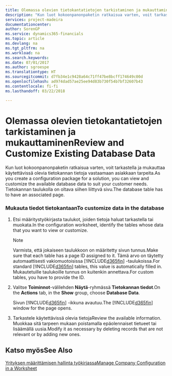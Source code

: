 ```yaml
---
title: Olemassa olevien tietokantatietojen tarkistaminen ja mukauttaminen | Microsoft Docs
description: "Kun luot kokoonpanonpaketin ratkaisua varten, voit tarkastella ja mukauttaa käytettävissä olevia tietokannan tietoja vastaamaan asiakkaan tarpeita. Tietokannan taulukolla on oltava siihen liittyvä sivu."
services: project-madeira
documentationcenter: 
author: SorenGP
ms.service: dynamics365-financials
ms.topic: article
ms.devlang: na
ms.tgt_pltfrm: na
ms.workload: na
ms.search.keywords: 
ms.date: 07/01/2017
ms.author: sgroespe
ms.translationtype: HT
ms.sourcegitcommit: d7fb34e1c9428a64c71ff47be8bcff174649c00d
ms.openlocfilehash: ad974dad57ae25ee94d83b730f54b7bf32607b43
ms.contentlocale: fi-fi
ms.lasthandoff: 03/22/2018

---
```

# <a name="review-and-customize-existing-database-data"></a><span data-ttu-id="ab428-104">Olemassa olevien tietokantatietojen tarkistaminen ja mukauttaminen</span><span class="sxs-lookup"><span data-stu-id="ab428-104">Review and Customize Existing Database Data</span></span>
<span data-ttu-id="ab428-105">Kun luot kokoonpanonpaketin ratkaisua varten, voit tarkastella ja mukauttaa käytettävissä olevia tietokannan tietoja vastaamaan asiakkaan tarpeita.</span><span class="sxs-lookup"><span data-stu-id="ab428-105">As you create a configuration package for a solution, you can view and customize the available database data to suit your customer needs.</span></span> <span data-ttu-id="ab428-106">Tietokannan taulukolla on oltava siihen liittyvä sivu.</span><span class="sxs-lookup"><span data-stu-id="ab428-106">The database table has to have an associated page.</span></span>  

### <a name="to-customize-data-in-the-database"></a><span data-ttu-id="ab428-107">Mukauta tiedot tietokantaan</span><span class="sxs-lookup"><span data-stu-id="ab428-107">To customize data in the database</span></span>  

1.  <span data-ttu-id="ab428-108">Etsi määritystyökirjasta taulukot, joiden tietoja haluat tarkastella tai muokata.</span><span class="sxs-lookup"><span data-stu-id="ab428-108">In the configuration worksheet, identify the tables whose data that you want to view or customize.</span></span>  

    > [!NOTE]  
    >  <span data-ttu-id="ab428-109">Varmista, että jokaiseen taulukkoon on määritetty sivun tunnus.</span><span class="sxs-lookup"><span data-stu-id="ab428-109">Make sure that each table has a page ID assigned to it.</span></span> <span data-ttu-id="ab428-110">Tämä arvo on täytetty automaattisesti vakiomuotoisissa [!INCLUDE[d365fin](includes/d365fin_md.md)] -taulukoissa.</span><span class="sxs-lookup"><span data-stu-id="ab428-110">For standard [!INCLUDE[d365fin](includes/d365fin_md.md)] tables, this value is automatically filled in.</span></span> <span data-ttu-id="ab428-111">Mukautetuille taulukoille tunnus on kuitenkin annettava.</span><span class="sxs-lookup"><span data-stu-id="ab428-111">For custom tables, you have to provide the ID.</span></span>  

2.  <span data-ttu-id="ab428-112">Valitse **Toiminnot**-välilehden **Näytä**-ryhmässä **Tietokannan tiedot**.</span><span class="sxs-lookup"><span data-stu-id="ab428-112">On the **Actions** tab, in the **Show** group, choose **Database Data**.</span></span>  

     <span data-ttu-id="ab428-113">Sivun [!INCLUDE[d365fin](includes/d365fin_md.md)] -ikkuna avautuu.</span><span class="sxs-lookup"><span data-stu-id="ab428-113">The [!INCLUDE[d365fin](includes/d365fin_md.md)] window for the page opens.</span></span>  

3.  <span data-ttu-id="ab428-114">Tarkastele käytettävissä olevia tietoja</span><span class="sxs-lookup"><span data-stu-id="ab428-114">Review the available information.</span></span> <span data-ttu-id="ab428-115">Muokkaa sitä tarpeen mukaan poistamalla epäolennaiset tietueet tai lisäämällä uusia.</span><span class="sxs-lookup"><span data-stu-id="ab428-115">Modify it as necessary by deleting records that are not relevant or by adding new ones.</span></span>  

## <a name="see-also"></a><span data-ttu-id="ab428-116">Katso myös</span><span class="sxs-lookup"><span data-stu-id="ab428-116">See Also</span></span>  
 [<span data-ttu-id="ab428-117">Yrityksen määrittämisen hallinta työkirjassa</span><span class="sxs-lookup"><span data-stu-id="ab428-117">Manage Company Configuration in a Worksheet</span></span>](admin-how-to-manage-company-configuration-in-a-worksheet.md)

